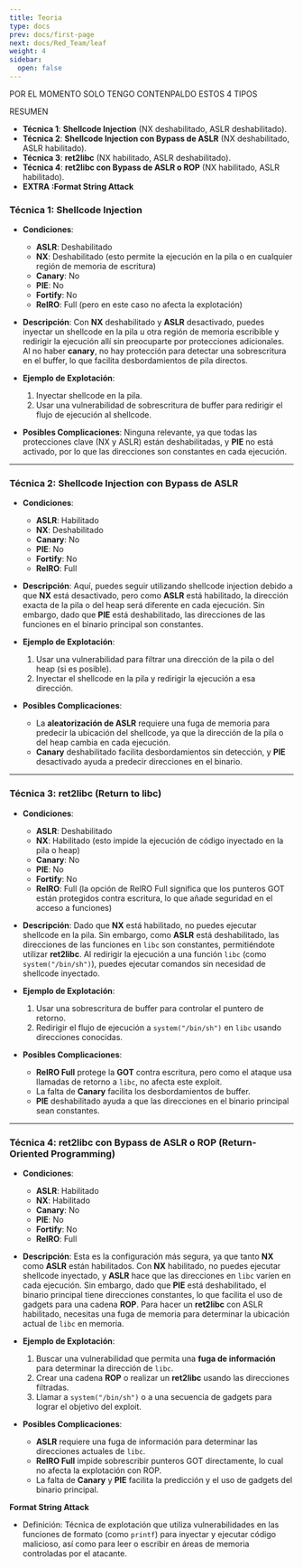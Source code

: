 ```yaml
---
title: Teoria
type: docs
prev: docs/first-page
next: docs/Red_Team/leaf
weight: 4
sidebar:
  open: false
---
```


POR EL MOMENTO SOLO TENGO CONTENPALDO ESTOS 4 TIPOS

RESUMEN

- **Técnica 1**: **Shellcode Injection** (NX deshabilitado, ASLR deshabilitado).
- **Técnica 2**: **Shellcode Injection con Bypass de ASLR** (NX deshabilitado, ASLR habilitado).
- **Técnica 3**: **ret2libc** (NX habilitado, ASLR deshabilitado).
- **Técnica 4**: **ret2libc con Bypass de ASLR o ROP** (NX habilitado, ASLR habilitado).
- **EXTRA :Format String Attack**

### Técnica 1: **Shellcode Injection**

- **Condiciones**:

  - **ASLR**: Deshabilitado
  - **NX**: Deshabilitado (esto permite la ejecución en la pila o en cualquier región de memoria de escritura)
  - **Canary**: No
  - **PIE**: No
  - **Fortify**: No
  - **RelRO**: Full (pero en este caso no afecta la explotación)
- **Descripción**: Con **NX** deshabilitado y **ASLR** desactivado, puedes inyectar un shellcode en la pila u otra región de memoria escribible y redirigir la ejecución allí sin preocuparte por protecciones adicionales. Al no haber **canary**, no hay protección para detectar una sobrescritura en el buffer, lo que facilita desbordamientos de pila directos.

- **Ejemplo de Explotación**:

    1. Inyectar shellcode en la pila.
    2. Usar una vulnerabilidad de sobrescritura de buffer para redirigir el flujo de ejecución al shellcode.
- **Posibles Complicaciones**: Ninguna relevante, ya que todas las protecciones clave (NX y ASLR) están deshabilitadas, y **PIE** no está activado, por lo que las direcciones son constantes en cada ejecución.

---

### Técnica 2: **Shellcode Injection con Bypass de ASLR**

- **Condiciones**:

  - **ASLR**: Habilitado
  - **NX**: Deshabilitado
  - **Canary**: No
  - **PIE**: No
  - **Fortify**: No
  - **RelRO**: Full
- **Descripción**: Aquí, puedes seguir utilizando shellcode injection debido a que **NX** está desactivado, pero como **ASLR** está habilitado, la dirección exacta de la pila o del heap será diferente en cada ejecución. Sin embargo, dado que **PIE** está deshabilitado, las direcciones de las funciones en el binario principal son constantes.

- **Ejemplo de Explotación**:

    1. Usar una vulnerabilidad para filtrar una dirección de la pila o del heap (si es posible).
    2. Inyectar el shellcode en la pila y redirigir la ejecución a esa dirección.
- **Posibles Complicaciones**:

  - La **aleatorización de ASLR** requiere una fuga de memoria para predecir la ubicación del shellcode, ya que la dirección de la pila o del heap cambia en cada ejecución.
  - **Canary** deshabilitado facilita desbordamientos sin detección, y **PIE** desactivado ayuda a predecir direcciones en el binario.

---

### Técnica 3: **ret2libc (Return to libc)**

- **Condiciones**:

  - **ASLR**: Deshabilitado
  - **NX**: Habilitado (esto impide la ejecución de código inyectado en la pila o heap)
  - **Canary**: No
  - **PIE**: No
  - **Fortify**: No
  - **RelRO**: Full (la opción de RelRO Full significa que los punteros GOT están protegidos contra escritura, lo que añade seguridad en el acceso a funciones)
- **Descripción**: Dado que **NX** está habilitado, no puedes ejecutar shellcode en la pila. Sin embargo, como **ASLR** está deshabilitado, las direcciones de las funciones en `libc` son constantes, permitiéndote utilizar **ret2libc**. Al redirigir la ejecución a una función `libc` (como `system("/bin/sh")`), puedes ejecutar comandos sin necesidad de shellcode inyectado.

- **Ejemplo de Explotación**:

    1. Usar una sobrescritura de buffer para controlar el puntero de retorno.
    2. Redirigir el flujo de ejecución a `system("/bin/sh")` en `libc` usando direcciones conocidas.
- **Posibles Complicaciones**:

  - **RelRO Full** protege la **GOT** contra escritura, pero como el ataque usa llamadas de retorno a `libc`, no afecta este exploit.
  - La falta de **Canary** facilita los desbordamientos de buffer.
  - **PIE** deshabilitado ayuda a que las direcciones en el binario principal sean constantes.

---

### Técnica 4: **ret2libc con Bypass de ASLR o ROP (Return-Oriented Programming)**

- **Condiciones**:

  - **ASLR**: Habilitado
  - **NX**: Habilitado
  - **Canary**: No
  - **PIE**: No
  - **Fortify**: No
  - **RelRO**: Full
- **Descripción**: Esta es la configuración más segura, ya que tanto **NX** como **ASLR** están habilitados. Con **NX** habilitado, no puedes ejecutar shellcode inyectado, y **ASLR** hace que las direcciones en `libc` varíen en cada ejecución. Sin embargo, dado que **PIE** está deshabilitado, el binario principal tiene direcciones constantes, lo que facilita el uso de gadgets para una cadena **ROP**. Para hacer un **ret2libc** con ASLR habilitado, necesitas una fuga de memoria para determinar la ubicación actual de `libc` en memoria.

- **Ejemplo de Explotación**:

    1. Buscar una vulnerabilidad que permita una **fuga de información** para determinar la dirección de `libc`.
    2. Crear una cadena **ROP** o realizar un **ret2libc** usando las direcciones filtradas.
    3. Llamar a `system("/bin/sh")` o a una secuencia de gadgets para lograr el objetivo del exploit.
- **Posibles Complicaciones**:

  - **ASLR** requiere una fuga de información para determinar las direcciones actuales de `libc`.
  - **RelRO Full** impide sobrescribir punteros GOT directamente, lo cual no afecta la explotación con ROP.
  - La falta de **Canary** y **PIE** facilita la predicción y el uso de gadgets del binario principal.

**Format String Attack**

- Definición: Técnica de explotación que utiliza vulnerabilidades en las funciones de formato (como `printf`) para inyectar y ejecutar código malicioso, así como para leer o escribir en áreas de memoria controladas por el atacante.
